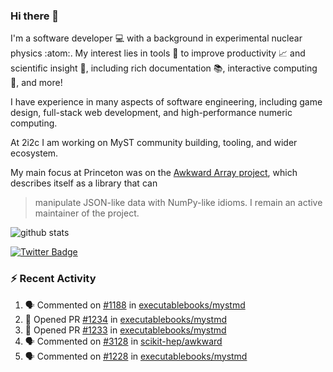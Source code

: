 ### Hi there 👋 

I'm a software developer 💻 with a background in experimental nuclear physics :atom:. My interest lies in tools :wrench: to improve productivity :chart_with_upwards_trend: and scientific insight :telescope:, including rich documentation 📚, interactive computing 🧮, and more! 

I have experience in many aspects of software engineering, including game design, full-stack web development, and high-performance numeric computing. 

At 2i2c I am working on MyST community building, tooling, and wider ecosystem. 

My main focus at Princeton was on the [Awkward Array project](awkward-array.org/), which describes itself as a library that can 
> manipulate JSON-like data with NumPy-like idioms. I remain an active maintainer of the project. 

![github stats](https://github-readme-stats.vercel.app/api?username=agoose77&show_icons=true&hide_rank=true&hide_title=true&bg_color=30,e76445,904e95&text_color=efe3ec&icon_color=efe3ec)
<!--
**agoose77/agoose77** is a ✨ _special_ ✨ repository because its `README.md` (this file) appears on your GitHub profile.

Here are some ideas to get you started:

- 🔭 I’m currently working on ...
- 🌱 I’m currently learning ...
- 👯 I’m looking to collaborate on ...
- 🤔 I’m looking for help with ...
- 💬 Ask me about ...
- 📫 How to reach me: ...
- 😄 Pronouns: ...
- ⚡ Fun fact: ...
-->

[![Twitter Badge](https://img.shields.io/twitter/follow/agoose77?style=flat-square&logo=Twitter&logoColor=white&color=cornflowerblue)](https://twitter.com/agoose77)

### :zap: Recent Activity

<!--START_SECTION:activity-->
1. 🗣 Commented on [#1188](https://github.com/executablebooks/mystmd/pull/1188#issuecomment-2129767271) in [executablebooks/mystmd](https://github.com/executablebooks/mystmd)
2. 💪 Opened PR [#1234](https://github.com/executablebooks/mystmd/pull/1234) in [executablebooks/mystmd](https://github.com/executablebooks/mystmd)
3. 💪 Opened PR [#1233](https://github.com/executablebooks/mystmd/pull/1233) in [executablebooks/mystmd](https://github.com/executablebooks/mystmd)
4. 🗣 Commented on [#3128](https://github.com/scikit-hep/awkward/issues/3128#issuecomment-2129672023) in [scikit-hep/awkward](https://github.com/scikit-hep/awkward)
5. 🗣 Commented on [#1228](https://github.com/executablebooks/mystmd/issues/1228#issuecomment-2129534762) in [executablebooks/mystmd](https://github.com/executablebooks/mystmd)
<!--END_SECTION:activity-->
